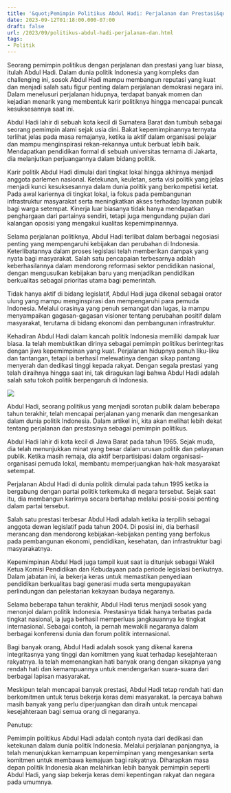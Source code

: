 ```yaml
---
title: '&quot;Pemimpin Politikus Abdul Hadi: Perjalanan dan Prestasi&quot;'
date: 2023-09-12T01:18:00.000-07:00
draft: false
url: /2023/09/politikus-abdul-hadi-perjalanan-dan.html
tags: 
- Politik
---
```


  

Seorang pemimpin politikus dengan perjalanan dan prestasi yang luar biasa, itulah Abdul Hadi. Dalam dunia politik Indonesia yang kompleks dan challenging ini, sosok Abdul Hadi mampu membangun reputasi yang kuat dan menjadi salah satu figur penting dalam perjalanan demokrasi negara ini. Dalam menelusuri perjalanan hidupnya, terdapat banyak momen dan kejadian menarik yang membentuk karir politiknya hingga mencapai puncak kesuksesannya saat ini.

  

Abdul Hadi lahir di sebuah kota kecil di Sumatera Barat dan tumbuh sebagai seorang pemimpin alami sejak usia dini. Bakat kepemimpinannya ternyata terlihat jelas pada masa remajanya, ketika ia aktif dalam organisasi pelajar dan mampu menginspirasi rekan-rekannya untuk berbuat lebih baik. Mendapatkan pendidikan formal di sebuah universitas ternama di Jakarta, dia melanjutkan perjuangannya dalam bidang politik.

  

Karir politik Abdul Hadi dimulai dari tingkat lokal hingga akhirnya menjadi anggota parlemen nasional. Ketekunan, keuletan, serta visi politik yang jelas menjadi kunci kesuksesannya dalam dunia politik yang berkompetisi ketat. Pada awal kariernya di tingkat lokal, ia fokus pada pembangunan infrastruktur masyarakat serta meningkatkan akses terhadap layanan publik bagi warga setempat. Kinerja luar biasanya tidak hanya mendapatkan penghargaan dari partainya sendiri, tetapi juga mengundang pujian dari kalangan oposisi yang mengakui kualitas kepemimpinannya.

  

Selama perjalanan politiknya, Abdul Hadi terlibat dalam berbagai negosiasi penting yang mempengaruhi kebijakan dan perubahan di Indonesia. Keterlibatannya dalam proses legislasi telah memberikan dampak yang nyata bagi masyarakat. Salah satu pencapaian terbesarnya adalah keberhasilannya dalam mendorong reformasi sektor pendidikan nasional, dengan mengusulkan kebijakan baru yang menjadikan pendidikan berkualitas sebagai prioritas utama bagi pemerintah.

  

Tidak hanya aktif di bidang legislatif, Abdul Hadi juga dikenal sebagai orator ulung yang mampu menginspirasi dan mempengaruhi para pemuda Indonesia. Melalui orasinya yang penuh semangat dan lugas, ia mampu menyampaikan gagasan-gagasan visioner tentang perubahan positif dalam masyarakat, terutama di bidang ekonomi dan pembangunan infrastruktur.

  

Kehadiran Abdul Hadi dalam kancah politik Indonesia memiliki dampak luar biasa. Ia telah membuktikan dirinya sebagai pemimpin politikus berintegritas dengan jiwa kepemimpinan yang kuat. Perjalanan hidupnya penuh liku-liku dan tantangan, tetapi ia berhasil melewatinya dengan sikap pantang menyerah dan dedikasi tinggi kepada rakyat. Dengan segala prestasi yang telah diraihnya hingga saat ini, tak diragukan lagi bahwa Abdul Hadi adalah salah satu tokoh politik berpengaruh di Indonesia.

  

![](https://www.sinarharian.com.my/uploads/images/2021/02/19/976288.jpg)

  

Abdul Hadi, seorang politikus yang menjadi sorotan publik dalam beberapa tahun terakhir, telah mencapai perjalanan yang menarik dan mengesankan dalam dunia politik Indonesia. Dalam artikel ini, kita akan melihat lebih dekat tentang perjalanan dan prestasinya sebagai pemimpin politikus.

  

Abdul Hadi lahir di kota kecil di Jawa Barat pada tahun 1965. Sejak muda, dia telah menunjukkan minat yang besar dalam urusan politik dan pelayanan publik. Ketika masih remaja, dia aktif berpartisipasi dalam organisasi-organisasi pemuda lokal, membantu memperjuangkan hak-hak masyarakat setempat.

  

Perjalanan Abdul Hadi di dunia politik dimulai pada tahun 1995 ketika ia bergabung dengan partai politik terkemuka di negara tersebut. Sejak saat itu, dia membangun karirnya secara bertahap melalui posisi-posisi penting dalam partai tersebut.

  

Salah satu prestasi terbesar Abdul Hadi adalah ketika ia terpilih sebagai anggota dewan legislatif pada tahun 2004. Di posisi ini, dia berhasil merancang dan mendorong kebijakan-kebijakan penting yang berfokus pada pembangunan ekonomi, pendidikan, kesehatan, dan infrastruktur bagi masyarakatnya.

  

Kepemimpinan Abdul Hadi juga tampil kuat saat ia ditunjuk sebagai Wakil Ketua Komisi Pendidikan dan Kebudayaan pada periode legislasi berikutnya. Dalam jabatan ini, ia bekerja keras untuk memastikan penyediaan pendidikan berkualitas bagi generasi muda serta mengupayakan perlindungan dan pelestarian kekayaan budaya negaranya.

  

Selama beberapa tahun terakhir, Abdul Hadi terus menjadi sosok yang menonjol dalam politik Indonesia. Prestasinya tidak hanya terbatas pada tingkat nasional, ia juga berhasil memperluas jangkauannya ke tingkat internasional. Sebagai contoh, ia pernah mewakili negaranya dalam berbagai konferensi dunia dan forum politik internasional.

  

Bagi banyak orang, Abdul Hadi adalah sosok yang dikenal karena integritasnya yang tinggi dan komitmen yang kuat terhadap kesejahteraan rakyatnya. Ia telah memenangkan hati banyak orang dengan sikapnya yang rendah hati dan kemampuannya untuk mendengarkan suara-suara dari berbagai lapisan masyarakat.

  

Meskipun telah mencapai banyak prestasi, Abdul Hadi tetap rendah hati dan berkomitmen untuk terus bekerja keras demi masyarakat. Ia percaya bahwa masih banyak yang perlu diperjuangkan dan diraih untuk mencapai kesejahteraan bagi semua orang di negaranya.

  

Penutup:  
  
Pemimpin politikus Abdul Hadi adalah contoh nyata dari dedikasi dan ketekunan dalam dunia politik Indonesia. Melalui perjalanan panjangnya, ia telah menunjukkan kemampuan kepemimpinan yang mengesankan serta komitmen untuk membawa kemajuan bagi rakyatnya. Diharapkan masa depan politik Indonesia akan melahirkan lebih banyak pemimpin seperti Abdul Hadi, yang siap bekerja keras demi kepentingan rakyat dan negara pada umumnya.